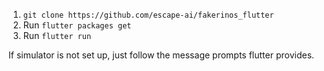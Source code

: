 
1. `git clone https://github.com/escape-ai/fakerinos_flutter`
2. Run `flutter packages get` 
3. Run `flutter run` 

If simulator is not set up, just follow the message prompts flutter provides. 